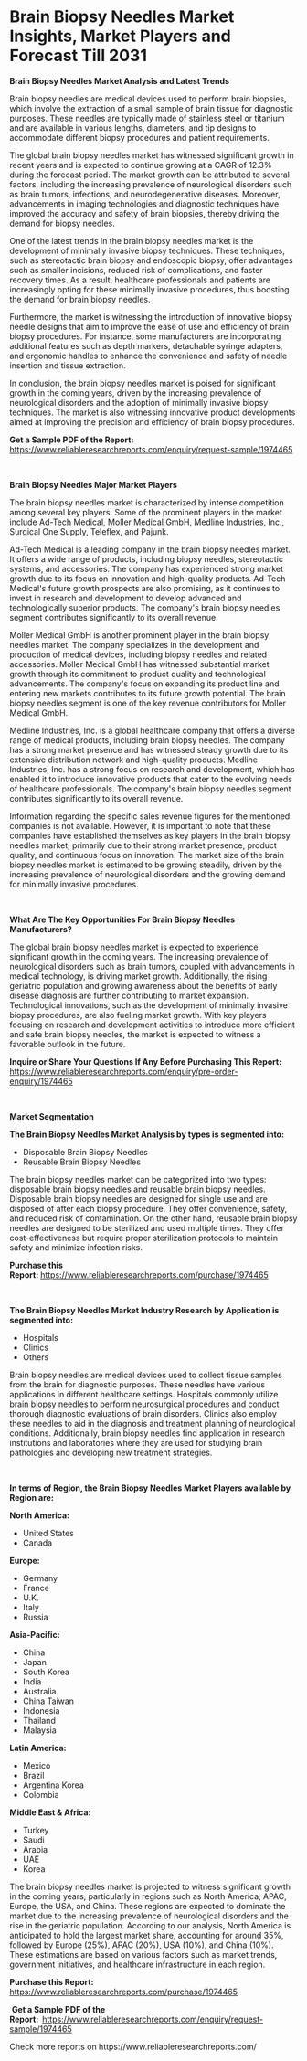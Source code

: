 <p><h1>Brain Biopsy Needles Market Insights, Market Players and Forecast Till 2031</h1></p><p><strong>Brain Biopsy Needles Market Analysis and Latest Trends</strong></p>
<p><p>Brain biopsy needles are medical devices used to perform brain biopsies, which involve the extraction of a small sample of brain tissue for diagnostic purposes. These needles are typically made of stainless steel or titanium and are available in various lengths, diameters, and tip designs to accommodate different biopsy procedures and patient requirements.</p><p>The global brain biopsy needles market has witnessed significant growth in recent years and is expected to continue growing at a CAGR of 12.3% during the forecast period. The market growth can be attributed to several factors, including the increasing prevalence of neurological disorders such as brain tumors, infections, and neurodegenerative diseases. Moreover, advancements in imaging technologies and diagnostic techniques have improved the accuracy and safety of brain biopsies, thereby driving the demand for biopsy needles.</p><p>One of the latest trends in the brain biopsy needles market is the development of minimally invasive biopsy techniques. These techniques, such as stereotactic brain biopsy and endoscopic biopsy, offer advantages such as smaller incisions, reduced risk of complications, and faster recovery times. As a result, healthcare professionals and patients are increasingly opting for these minimally invasive procedures, thus boosting the demand for brain biopsy needles.</p><p>Furthermore, the market is witnessing the introduction of innovative biopsy needle designs that aim to improve the ease of use and efficiency of brain biopsy procedures. For instance, some manufacturers are incorporating additional features such as depth markers, detachable syringe adapters, and ergonomic handles to enhance the convenience and safety of needle insertion and tissue extraction.</p><p>In conclusion, the brain biopsy needles market is poised for significant growth in the coming years, driven by the increasing prevalence of neurological disorders and the adoption of minimally invasive biopsy techniques. The market is also witnessing innovative product developments aimed at improving the precision and efficiency of brain biopsy procedures.</p></p>
<p><strong>Get a Sample PDF of the Report:&nbsp;</strong> <a href="https://www.reliableresearchreports.com/enquiry/request-sample/1974465">https://www.reliableresearchreports.com/enquiry/request-sample/1974465</a></p>
<p>&nbsp;</p>
<p><strong>Brain Biopsy Needles Major Market Players</strong></p>
<p><p>The brain biopsy needles market is characterized by intense competition among several key players. Some of the prominent players in the market include Ad-Tech Medical, Moller Medical GmbH, Medline Industries, Inc., Surgical One Supply, Teleflex, and Pajunk.</p><p>Ad-Tech Medical is a leading company in the brain biopsy needles market. It offers a wide range of products, including biopsy needles, stereotactic systems, and accessories. The company has experienced strong market growth due to its focus on innovation and high-quality products. Ad-Tech Medical's future growth prospects are also promising, as it continues to invest in research and development to develop advanced and technologically superior products. The company's brain biopsy needles segment contributes significantly to its overall revenue.</p><p>Moller Medical GmbH is another prominent player in the brain biopsy needles market. The company specializes in the development and production of medical devices, including biopsy needles and related accessories. Moller Medical GmbH has witnessed substantial market growth through its commitment to product quality and technological advancements. The company's focus on expanding its product line and entering new markets contributes to its future growth potential. The brain biopsy needles segment is one of the key revenue contributors for Moller Medical GmbH.</p><p>Medline Industries, Inc. is a global healthcare company that offers a diverse range of medical products, including brain biopsy needles. The company has a strong market presence and has witnessed steady growth due to its extensive distribution network and high-quality products. Medline Industries, Inc. has a strong focus on research and development, which has enabled it to introduce innovative products that cater to the evolving needs of healthcare professionals. The company's brain biopsy needles segment contributes significantly to its overall revenue.</p><p>Information regarding the specific sales revenue figures for the mentioned companies is not available. However, it is important to note that these companies have established themselves as key players in the brain biopsy needles market, primarily due to their strong market presence, product quality, and continuous focus on innovation. The market size of the brain biopsy needles market is estimated to be growing steadily, driven by the increasing prevalence of neurological disorders and the growing demand for minimally invasive procedures.</p></p>
<p>&nbsp;</p>
<p><strong>What Are The Key Opportunities For Brain Biopsy Needles Manufacturers?</strong></p>
<p><p>The global brain biopsy needles market is expected to experience significant growth in the coming years. The increasing prevalence of neurological disorders such as brain tumors, coupled with advancements in medical technology, is driving market growth. Additionally, the rising geriatric population and growing awareness about the benefits of early disease diagnosis are further contributing to market expansion. Technological innovations, such as the development of minimally invasive biopsy procedures, are also fueling market growth. With key players focusing on research and development activities to introduce more efficient and safe brain biopsy needles, the market is expected to witness a favorable outlook in the future.</p></p>
<p><strong>Inquire or Share Your Questions If Any Before Purchasing This Report:</strong> <a href="https://www.reliableresearchreports.com/enquiry/pre-order-enquiry/1974465">https://www.reliableresearchreports.com/enquiry/pre-order-enquiry/1974465</a></p>
<p>&nbsp;</p>
<p><strong>Market Segmentation</strong></p>
<p><strong>The Brain Biopsy Needles Market Analysis by types is segmented into:</strong></p>
<p><ul><li>Disposable Brain Biopsy Needles</li><li>Reusable Brain Biopsy Needles</li></ul></p>
<p><p>The brain biopsy needles market can be categorized into two types: disposable brain biopsy needles and reusable brain biopsy needles. Disposable brain biopsy needles are designed for single use and are disposed of after each biopsy procedure. They offer convenience, safety, and reduced risk of contamination. On the other hand, reusable brain biopsy needles are designed to be sterilized and used multiple times. They offer cost-effectiveness but require proper sterilization protocols to maintain safety and minimize infection risks.</p></p>
<p><strong>Purchase this Report:&nbsp;</strong><a href="https://www.reliableresearchreports.com/purchase/1974465">https://www.reliableresearchreports.com/purchase/1974465</a></p>
<p>&nbsp;</p>
<p><strong>The Brain Biopsy Needles Market Industry Research by Application is segmented into:</strong></p>
<p><ul><li>Hospitals</li><li>Clinics</li><li>Others</li></ul></p>
<p><p>Brain biopsy needles are medical devices used to collect tissue samples from the brain for diagnostic purposes. These needles have various applications in different healthcare settings. Hospitals commonly utilize brain biopsy needles to perform neurosurgical procedures and conduct thorough diagnostic evaluations of brain disorders. Clinics also employ these needles to aid in the diagnosis and treatment planning of neurological conditions. Additionally, brain biopsy needles find application in research institutions and laboratories where they are used for studying brain pathologies and developing new treatment strategies.</p></p>
<p>&nbsp;</p>
<p><strong>In terms of Region, the Brain Biopsy Needles Market Players available by Region are:</strong></p>
<p>
    <p> <strong> North America: </strong>
        <ul>
            <li>United States</li>
            <li>Canada</li>
        </ul>
        </p> 
    <p> <strong> Europe: </strong>
        <ul>
            <li>Germany</li>
            <li>France</li>
            <li>U.K.</li>
            <li>Italy</li>
            <li>Russia</li>
        </ul>
        </p> 
    <p> <strong> Asia-Pacific: </strong>
        <ul>
            <li>China</li>
            <li>Japan</li>
            <li>South Korea</li>
            <li>India</li>
            <li>Australia</li>
            <li>China Taiwan</li>
            <li>Indonesia</li>
            <li>Thailand</li>
            <li>Malaysia</li>
        </ul>
        </p> 
    <p> <strong> Latin America: </strong>
        <ul>
            <li>Mexico</li>
            <li>Brazil</li>
            <li>Argentina Korea</li>
            <li>Colombia</li>
        </ul>
        </p> 
    <p> <strong> Middle East & Africa: </strong>
        <ul>
            <li>Turkey</li>
            <li>Saudi</li>
            <li>Arabia</li>
            <li>UAE</li>
            <li>Korea</li>
        </ul>
    </p>
    </p>
<p><p>The brain biopsy needles market is projected to witness significant growth in the coming years, particularly in regions such as North America, APAC, Europe, the USA, and China. These regions are expected to dominate the market due to the increasing prevalence of neurological disorders and the rise in the geriatric population. According to our analysis, North America is anticipated to hold the largest market share, accounting for around 35%, followed by Europe (25%), APAC (20%), USA (10%), and China (10%). These estimations are based on various factors such as market trends, government initiatives, and healthcare infrastructure in each region.</p></p>
<p><strong>Purchase this Report: </strong><a href="https://www.reliableresearchreports.com/purchase/1974465">https://www.reliableresearchreports.com/purchase/1974465</a></p>
<p>&nbsp;<strong>Get a Sample PDF of the Report:&nbsp;&nbsp;</strong><a href="https://www.reliableresearchreports.com/enquiry/request-sample/1974465">https://www.reliableresearchreports.com/enquiry/request-sample/1974465</a></p>
<p><strong></strong></p>
<p>Check more reports on https://www.reliableresearchreports.com/</p>
